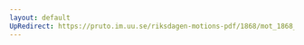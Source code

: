```yaml
---
layout: default
UpRedirect: https://pruto.im.uu.se/riksdagen-motions-pdf/1868/mot_1868__ak__163/mot_1868__ak__163-002.pdf
---
```

